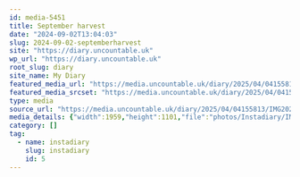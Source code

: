 ```yaml
---
id: media-5451
title: September harvest
date: "2024-09-02T13:04:03"
slug: 2024-09-02-septemberharvest
site: "https://diary.uncountable.uk"
wp_url: "https://diary.uncountable.uk"
root_slug: diary
site_name: My Diary
featured_media_url: "https://media.uncountable.uk/diary/2025/04/04155813/IMG20240902140403.webp"
featured_media_srcset: "https://media.uncountable.uk/diary/2025/04/04155813/IMG20240902140403-300x169.webp 300w, https://media.uncountable.uk/diary/2025/04/04155813/IMG20240902140403-1024x576.webp 1024w, https://media.uncountable.uk/diary/2025/04/04155813/IMG20240902140403-150x150.webp 150w, https://media.uncountable.uk/diary/2025/04/04155813/IMG20240902140403-640x360.webp 640w, https://media.uncountable.uk/diary/2025/04/04155813/IMG20240902140403.webp 1959w"
type: media
source_url: "https://media.uncountable.uk/diary/2025/04/04155813/IMG20240902140403.webp"
media_details: {"width":1959,"height":1101,"file":"photos/Instadiary/IMG20240902140403.webp","filesize":198214,"sizes":{"medium":{"file":"IMG20240902140403-300x169.webp","width":300,"height":169,"filesize":19196,"mime_type":"image/webp","source_url":"https://media.uncountable.uk/diary/2025/04/04155813/IMG20240902140403-300x169.webp"},"large":{"file":"IMG20240902140403-1024x576.webp","width":1024,"height":576,"filesize":178422,"mime_type":"image/webp","source_url":"https://media.uncountable.uk/diary/2025/04/04155813/IMG20240902140403-1024x576.webp"},"thumbnail":{"file":"IMG20240902140403-150x150.webp","width":150,"height":150,"filesize":9184,"mime_type":"image/webp","source_url":"https://media.uncountable.uk/diary/2025/04/04155813/IMG20240902140403-150x150.webp"},"mobwidth":{"file":"IMG20240902140403-640x360.webp","width":640,"height":360,"filesize":81846,"mime_type":"image/webp","source_url":"https://media.uncountable.uk/diary/2025/04/04155813/IMG20240902140403-640x360.webp"},"full":{"file":"IMG20240902140403.webp","width":1959,"height":1101,"mime_type":"image/webp","source_url":"https://media.uncountable.uk/diary/2025/04/04155813/IMG20240902140403.webp"}},"image_meta":{"aperture":"0","credit":"","camera":"","caption":"","created_timestamp":"0","copyright":"","focal_length":"0","iso":"0","shutter_speed":"0","title":"","orientation":"0","keywords":[]}}
category: []
tag:
  - name: instadiary
    slug: instadiary
    id: 5
---
```


